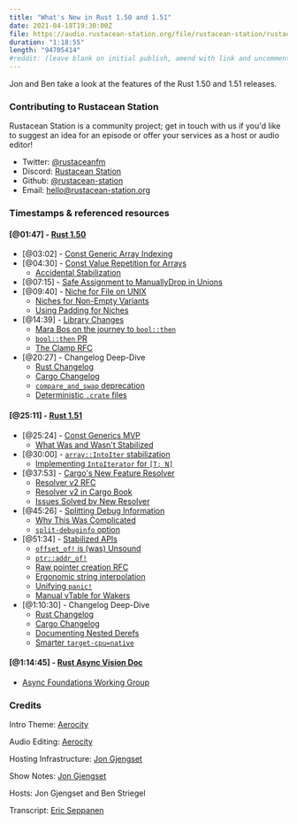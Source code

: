```yaml
---
title: "What's New in Rust 1.50 and 1.51"
date: 2021-04-18T19:30:00Z
file: https://audio.rustacean-station.org/file/rustacean-station/rustacean-station-e033-rust-1.50-1.51.mp3
duration: "1:18:55"
length: "94705414"
#reddit: (leave blank on initial publish, amend with link and uncomment this line after Reddit thread has been posted)
---
```


Jon and Ben take a look at the features of the Rust 1.50 and 1.51 releases.

<!--
The episode introduction goes here.
The first paragraph should ideally be short, and is used in various
places as a "short description" for the episode. Any subsequent
paragraphs show up as "expanded description".
-->

### Contributing to Rustacean Station

<!-- You can probably leave this as-is -->

Rustacean Station is a community project; get in touch with us if you'd like to suggest an idea for an episode or offer your services as a host or audio editor!

 - Twitter: [@rustaceanfm](https://twitter.com/rustaceanfm)
 - Discord: [Rustacean Station](https://discord.gg/cHc3Gyc)
 - Github: [@rustacean-station](https://github.com/rustacean-station/)
 - Email: [hello@rustacean-station.org](mailto:hello@rustacean-station.org)

### Timestamps & referenced resources

#### [@01:47] - [Rust 1.50](https://blog.rust-lang.org/2021/02/11/Rust-1.50.0.html)

 - [@03:02] - [Const Generic Array Indexing](https://blog.rust-lang.org/2021/02/11/Rust-1.50.0.html#const-generic-array-indexing)
 - [@04:30] - [Const Value Repetition for Arrays](https://blog.rust-lang.org/2021/02/11/Rust-1.50.0.html#const-value-repetition-for-arrays)
    - [Accidental Stabilization](https://github.com/rust-lang/rust/issues/49147#issuecomment-726796665)
 - [@07:15] - [Safe Assignment to ManuallyDrop in Unions](https://blog.rust-lang.org/2021/02/11/Rust-1.50.0.html#safe-assignments-to-manuallydropt-union-fields)
 - [@09:40] - [Niche for File on UNIX](https://blog.rust-lang.org/2021/02/11/Rust-1.50.0.html#a-niche-for-file-on-unix-platforms)
    - [Niches for Non-Empty Variants](https://github.com/rust-lang/rust/issues/46213)
    - [Using Padding for Niches](https://github.com/rust-lang/rust/issues/70230)
 - [@14:39] - [Library Changes](https://blog.rust-lang.org/2021/02/11/Rust-1.50.0.html#library-changes)
    - [Mara Bos on the journey to `bool::then`](https://twitter.com/m_ou_se/status/1359941126925537281)
    - [`bool::then` PR](https://github.com/rust-lang/rfcs/pull/2757)
    - [The Clamp RFC](https://rust-lang.github.io/rfcs/1961-clamp.html)
 - [@20:27] - Changelog Deep-Dive
    - [Rust Changelog](https://github.com/rust-lang/rust/blob/master/RELEASES.md#version-1500-2021-02-11)
    - [Cargo Changelog](https://github.com/rust-lang/cargo/blob/master/CHANGELOG.md#cargo-150-2021-02-11)
    - [`compare_and_swap` deprecation](https://github.com/rust-lang/rust/pull/79261)
    - [Deterministic `.crate` files](https://github.com/rust-lang/cargo/pull/8864)

#### [@25:11] - [Rust 1.51](https://blog.rust-lang.org/2021/03/25/Rust-1.51.0.html)

 - [@25:24] - [Const Generics MVP](https://blog.rust-lang.org/2021/03/25/Rust-1.51.0.html#const-generics-mvp)
    - [What Was and Wasn't Stabilized](https://blog.rust-lang.org/2021/02/26/const-generics-mvp-beta.html)
 - [@30:00] - [`array::IntoIter` stabilization](https://blog.rust-lang.org/2021/03/25/Rust-1.51.0.html#arrayintoiter-stabilisation)
    - [Implementing `IntoIterator` for `[T; N]`](https://github.com/rust-lang/rust/pull/65819)
 - [@37:53] - [Cargo's New Feature Resolver](https://blog.rust-lang.org/2021/03/25/Rust-1.51.0.html#cargos-new-feature-resolver)
    - [Resolver v2 RFC](https://rust-lang.github.io/rfcs/2957-cargo-features2.html)
    - [Resolver v2 in Cargo Book](https://doc.rust-lang.org/nightly/cargo/reference/features.html#feature-resolver-version-2)
    - [Issues Solved by New Resolver](https://github.com/rust-lang/cargo/pull/8997)
 - [@45:26] - [Splitting Debug Information](https://blog.rust-lang.org/2021/03/25/Rust-1.51.0.html#splitting-debug-information)
    - [Why This Was Complicated](https://github.com/rust-lang/rust/issues/79361)
    - [`split-debuginfo` option](https://doc.rust-lang.org/nightly/rustc/codegen-options/index.html#split-debuginfo)
 - [@51:34] - [Stabilized APIs](https://blog.rust-lang.org/2021/03/25/Rust-1.51.0.html#stabilized-apis)
    - [`offset_of!` is (was) Unsound](https://github.com/Gilnaa/memoffset/issues/24)
    - [`ptr::addr_of!`](https://doc.rust-lang.org/stable/std/ptr/macro.addr_of.html)
    - [Raw pointer creation RFC](https://rust-lang.github.io/rfcs/2582-raw-reference-mir-operator.html)
    - [Ergonomic string interpolation](https://rust-lang.github.io/rfcs/2795-format-args-implicit-identifiers.html)
    - [Unifying `panic!`](https://rust-lang.github.io/rfcs/3007-panic-plan.html)
    - [Manual vTable for Wakers](https://doc.rust-lang.org/stable/std/task/struct.RawWakerVTable.html)
 - [@1:10:30] - Changelog Deep-Dive
    - [Rust Changelog](https://github.com/rust-lang/rust/blob/master/RELEASES.md#version-1510-2021-03-25)
    - [Cargo Changelog](https://github.com/rust-lang/cargo/blob/master/CHANGELOG.md#cargo-151-2021-03-25)
    - [Documenting Nested Derefs](https://github.com/rust-lang/rust/pull/80653)
    - [Smarter `target-cpu=native`](https://github.com/rust-lang/rust/pull/80749)

#### [@1:14:45] - [Rust Async Vision Doc](https://blog.rust-lang.org/2021/03/18/async-vision-doc.html)

 - [Async Foundations Working Group](https://rust-lang.github.io/wg-async-foundations/welcome.html)

### Credits

Intro Theme: [Aerocity](https://twitter.com/AerocityMusic)

Audio Editing: [Aerocity](https://twitter.com/AerocityMusic)

Hosting Infrastructure: [Jon Gjengset](https://twitter.com/jonhoo/)

Show Notes: [Jon Gjengset](https://twitter.com/jonhoo/)

Hosts: Jon Gjengset and Ben Striegel

Transcript: [Eric Seppanen](https://github.com/ericseppanen)
